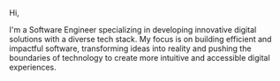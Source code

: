 Hi,

I'm a Software Engineer specializing in developing innovative digital solutions with a diverse tech stack. My focus is on building efficient and impactful software, transforming ideas into reality and pushing the boundaries of technology to create more intuitive and accessible digital experiences.
